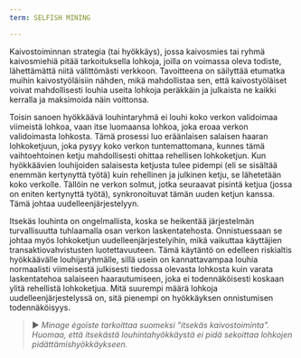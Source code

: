 ```yaml
---
term: SELFISH MINING

---
```

Kaivostoiminnan strategia (tai hyökkäys), jossa kaivosmies tai ryhmä kaivosmiehiä pitää tarkoituksella lohkoja, joilla on voimassa oleva todiste, lähettämättä niitä välittömästi verkkoon. Tavoitteena on säilyttää etumatka muihin kaivostyöläisiin nähden, mikä mahdollistaa sen, että kaivostyöläiset voivat mahdollisesti louhia useita lohkoja peräkkäin ja julkaista ne kaikki kerralla ja maksimoida näin voittonsa.

Toisin sanoen hyökkäävä louhintaryhmä ei louhi koko verkon validoimaa viimeistä lohkoa, vaan itse luomaansa lohkoa, joka eroaa verkon validoimasta lohkosta. Tämä prosessi luo eräänlaisen salaisen haaran lohkoketjuun, joka pysyy koko verkon tuntemattomana, kunnes tämä vaihtoehtoinen ketju mahdollisesti ohittaa rehellisen lohkoketjun. Kun hyökkäävien louhijoiden salaisesta ketjusta tulee pidempi (eli se sisältää enemmän kertynyttä työtä) kuin rehellinen ja julkinen ketju, se lähetetään koko verkolle. Tällöin ne verkon solmut, jotka seuraavat pisintä ketjua (jossa on eniten kertynyttä työtä), synkronoituvat tämän uuden ketjun kanssa. Tämä johtaa uudelleenjärjestelyyn.

Itsekäs louhinta on ongelmallista, koska se heikentää järjestelmän turvallisuutta tuhlaamalla osan verkon laskentatehosta. Onnistuessaan se johtaa myös lohkoketjun uudelleenjärjestelyihin, mikä vaikuttaa käyttäjien transaktiovahvistusten luotettavuuteen. Tämä käytäntö on edelleen riskialtis hyökkäävälle louhijaryhmälle, sillä usein on kannattavampaa louhia normaalisti viimeisestä julkisesti tiedossa olevasta lohkosta kuin varata laskentatehoa salaiseen haarautumiseen, joka ei todennäköisesti koskaan ylitä rehellistä lohkoketjua. Mitä suurempi määrä lohkoja uudelleenjärjestelyssä on, sitä pienempi on hyökkäyksen onnistumisen todennäköisyys.

> ► *Minage égoïste tarkoittaa suomeksi "itsekäs kaivostoiminta". Huomaa, että itsekästä louhintahyökkäystä ei pidä sekoittaa lohkojen pidättämishyökkäykseen.*